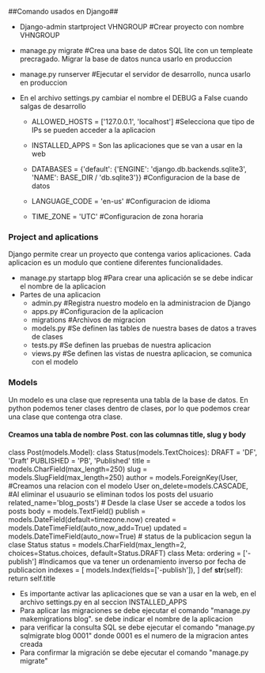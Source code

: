 ##Comando usados en Django##

* Django-admin startproject VHNGROUP #Crear proyecto con nombre VHNGROUP

* manage.py migrate #Crea una base de datos SQL lite con un templeate precragado. Migrar la base de datos nunca usarlo en produccion

* manage.py runserver #Ejecutar el servidor de desarrollo, nunca usarlo en produccion

* En el archivo settings.py cambiar el nombre el DEBUG a False cuando salgas de desarrollo

    * ALLOWED_HOSTS = ['127.0.0.1', 'localhost'] #Selecciona que tipo de IPs se pueden acceder a la aplicacion

    * INSTALLED_APPS = Son las aplicaciones que se van a usar en la web

    * DATABASES = {'default': {'ENGINE': 'django.db.backends.sqlite3', 'NAME': BASE_DIR / 'db.sqlite3'}} #Configuracion de la base de datos

    * LANGUAGE_CODE = 'en-us' #Configuracion de idioma

    * TIME_ZONE = 'UTC' #Configuracion de zona horaria

### Project and aplications ###
Django permite crear un proyecto que contenga varios aplicaciones. Cada aplicacion es un modulo que contiene diferentes funcionalidades.
* manage.py startapp blog #Para crear una aplicación se se debe indicar el nombre de la aplicacion
* Partes de una aplicacion
    * admin.py #Registra nuestro modelo en la administracion de Django
    * apps.py #Configuracion de la aplicacion
    * migrations #Archivos de migracion
    * models.py #Se definen las tables de nuestra bases de datos a traves de clases
    * tests.py #Se definen las pruebas de nuestra aplicacion
    * views.py #Se definen las vistas de nuestra aplicacion, se comunica con el modelo
### Models ###
Un modelo es una clase que representa una tabla de la base de datos.
En python podemos tener clases dentro de clases, por lo que podemos crear una clase que contenga otra clase.
#### Creamos una tabla de nombre Post. con las columnas title, slug y body ####
class Post(models.Model):
    class Status(models.TextChoices):
        DRAFT = 'DF', 'Draft'
        PUBLISHED = 'PB', 'Published'
    title = models.CharField(max_length=250)
    slug = models.SlugField(max_length=250)
    author = models.ForeignKey(User, #Creamos una relacion con el modelo User
                                on_delete=models.CASCADE, #Al eliminar el usuaurio se eliminan todos los posts del usuario
                                related_name='blog_posts') # Desde la clase User se accede a todos los posts
    body = models.TextField()
    publish = models.DateField(default=timezone.now)
    created = models.DateTimeField(auto_now_add=True)
    updated = models.DateTimeField(auto_now=True)
    # status de la publicacion segun la clase Status
    status = models.CharField(max_length=2, choices=Status.choices, default=Status.DRAFT) 
    class Meta:
        ordering = ['-publish'] #Indicamos que va tener un ordenamiento inverso por fecha de publicacion
        indexes = [
            models.Index(fields=['-publish']),
        ]
    def __str__(self):
        return self.title

* Es importante activar las aplicaciones que se van a usar en la web, en el archivo settings.py en al seccion INSTALLED_APPS
* Para aplicar las migraciones se debe ejecutar el comando "manage.py makemigrations blog". se debe indicar el nombre de la aplicacion
* para verificar la consulta SQL se debe ejecutar el comando "manage.py sqlmigrate blog 0001" donde 0001 es el numero de la migracion antes creada
* Para confirmar la migración se debe ejecutar el comando "manage.py migrate"